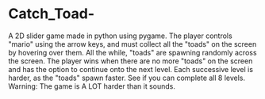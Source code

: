 Catch_Toad-
===========

A 2D slider game made in python using pygame. 
  The player controls "mario" using the arrow keys, and must collect all the "toads" on the screen by hovering over them. All the while, "toads" are spawning randomly across the screen. The player wins when there are no more "toads" on the screen and has the option to continue onto the next level. Each successive level is harder, as the "toads" spawn faster. See if you can complete all 8 levels. Warning: The game is A LOT harder than it sounds. 

